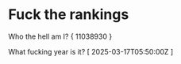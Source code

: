 # Fuck the rankings

Who the hell am I?
{ 11038930 }

What fucking year is it?
[ 2025-03-17T05:50:00Z ]
